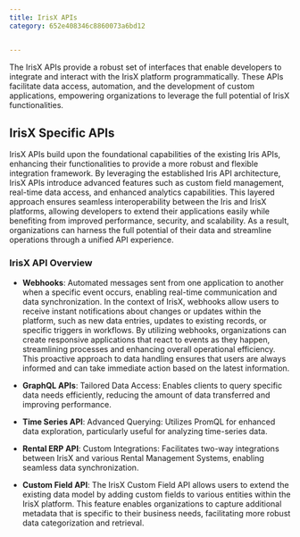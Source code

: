 ```yaml
---
title: IrisX APIs
category: 652e408346c8860073a6bd12


---
```

The IrisX APIs provide a robust set of interfaces that enable developers to integrate and interact with the IrisX platform programmatically. These APIs facilitate data access, automation, and the development of custom applications, empowering organizations to leverage the full potential of IrisX functionalities.


## IrisX Specific APIs
IrisX APIs build upon the foundational capabilities of the existing Iris APIs, enhancing their functionalities to provide a more robust and flexible integration framework. By leveraging the established Iris API architecture, IrisX APIs introduce advanced features such as custom field management, real-time data access, and enhanced analytics capabilities. This layered approach ensures seamless interoperability between the Iris and IrisX platforms, allowing developers to extend their applications easily while benefiting from improved performance, security, and scalability. As a result, organizations can harness the full potential of their data and streamline operations through a unified API experience.

### IrisX API Overview
- **Webhooks**: Automated messages sent from one application to another when a specific event occurs, enabling real-time communication and data synchronization. In the context of IrisX, webhooks allow users to receive instant notifications about changes or updates within the platform, such as new data entries, updates to existing records, or specific triggers in workflows. By utilizing webhooks, organizations can create responsive applications that react to events as they happen, streamlining processes and enhancing overall operational efficiency. This proactive approach to data handling ensures that users are always informed and can take immediate action based on the latest information.

- **GraphQL APIs**: Tailored Data Access: Enables clients to query specific data needs efficiently, reducing the amount of data transferred and improving performance.

- **Time Series API**: Advanced Querying: Utilizes PromQL for enhanced data exploration, particularly useful for analyzing time-series data.

- **Rental ERP API**: Custom Integrations: Facilitates two-way integrations between IrisX and various Rental Management Systems, enabling seamless data synchronization.

- **Custom Field API**: The IrisX Custom Field API allows users to extend the existing data model by adding custom fields to various entities within the IrisX platform. This feature enables organizations to capture additional metadata that is specific to their business needs, facilitating more robust data categorization and retrieval.